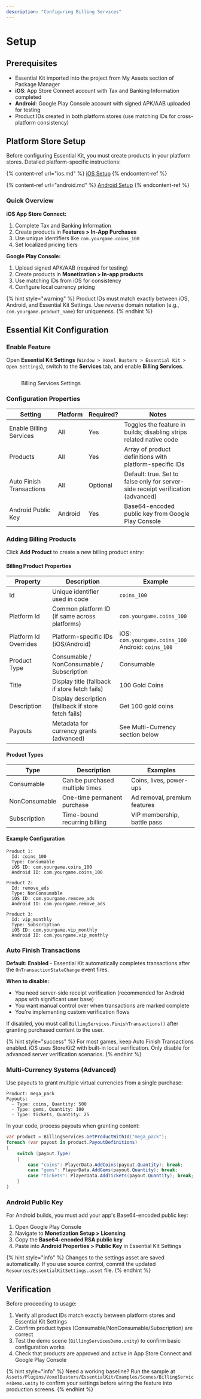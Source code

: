 ```yaml
---
description: "Configuring Billing Services"
---
```


# Setup

## Prerequisites
- Essential Kit imported into the project from My Assets section of Package Manager
- **iOS**: App Store Connect account with Tax and Banking Information completed
- **Android**: Google Play Console account with signed APK/AAB uploaded for testing
- Product IDs created in both platform stores (use matching IDs for cross-platform consistency)

## Platform Store Setup

Before configuring Essential Kit, you must create products in your platform stores. Detailed platform-specific instructions:

{% content-ref url="ios.md" %}
[iOS Setup](ios.md)
{% endcontent-ref %}

{% content-ref url="android.md" %}
[Android Setup](android.md)
{% endcontent-ref %}

### Quick Overview

**iOS App Store Connect:**
1. Complete Tax and Banking Information
2. Create products in **Features > In-App Purchases**
3. Use unique identifiers like `com.yourgame.coins_100`
4. Set localized pricing tiers

**Google Play Console:**
1. Upload signed APK/AAB (required for testing)
2. Create products in **Monetization > In-app products**
3. Use matching IDs from iOS for consistency
4. Configure local currency pricing

{% hint style="warning" %}
Product IDs must match exactly between iOS, Android, and Essential Kit Settings. Use reverse domain notation (e.g., `com.yourgame.product_name`) for uniqueness.
{% endhint %}

## Essential Kit Configuration

### Enable Feature

Open **Essential Kit Settings** (`Window > Voxel Busters > Essential Kit > Open Settings`), switch to the **Services** tab, and enable **Billing Services**.

<figure><img src="../../../.gitbook/assets/billing-services-settings.gif" alt=""><figcaption><p>Billing Services Settings</p></figcaption></figure>

### Configuration Properties

| Setting | Platform | Required? | Notes |
| --- | --- | --- | --- |
| Enable Billing Services | All | Yes | Toggles the feature in builds; disabling strips related native code |
| Products | All | Yes | Array of product definitions with platform-specific IDs |
| Auto Finish Transactions | All | Optional | Default: true. Set to false only for server-side receipt verification (advanced) |
| Android Public Key | Android | Yes | Base64-encoded public key from Google Play Console |

### Adding Billing Products

Click **Add Product** to create a new billing product entry:

#### Billing Product Properties

| Property | Description | Example |
| --- | --- | --- |
| Id | Unique identifier used in code | `coins_100` |
| Platform Id | Common platform ID (if same across platforms) | `com.yourgame.coins_100` |
| Platform Id Overrides | Platform-specific IDs (iOS/Android) | iOS: `com.yourgame.coins_100`<br>Android: `coins_100` |
| Product Type | Consumable / NonConsumable / Subscription | Consumable |
| Title | Display title (fallback if store fetch fails) | 100 Gold Coins |
| Description | Display description (fallback if store fetch fails) | Get 100 gold coins |
| Payouts | Metadata for currency grants (advanced) | See Multi-Currency section below |

#### Product Types

| Type | Description | Examples |
| --- | --- | --- |
| Consumable | Can be purchased multiple times | Coins, lives, power-ups |
| NonConsumable | One-time permanent purchase | Ad removal, premium features |
| Subscription | Time-bound recurring billing | VIP membership, battle pass |

#### Example Configuration

```
Product 1:
  Id: coins_100
  Type: Consumable
  iOS ID: com.yourgame.coins_100
  Android ID: com.yourgame.coins_100

Product 2:
  Id: remove_ads
  Type: NonConsumable
  iOS ID: com.yourgame.remove_ads
  Android ID: com.yourgame.remove_ads

Product 3:
  Id: vip_monthly
  Type: Subscription
  iOS ID: com.yourgame.vip_monthly
  Android ID: com.yourgame.vip_monthly
```

### Auto Finish Transactions

**Default: Enabled** - Essential Kit automatically completes transactions after the `OnTransactionStateChange` event fires.

**When to disable:**
- You need server-side receipt verification (recommended for Android apps with significant user base)
- You want manual control over when transactions are marked complete
- You're implementing custom verification flows

If disabled, you must call `BillingServices.FinishTransactions()` after granting purchased content to the user.

{% hint style="success" %}
For most games, keep Auto Finish Transactions enabled. iOS uses StoreKit2 with built-in local verification. Only disable for advanced server verification scenarios.
{% endhint %}

### Multi-Currency Systems (Advanced)

Use payouts to grant multiple virtual currencies from a single purchase:

```
Product: mega_pack
Payouts:
  - Type: coins, Quantity: 500
  - Type: gems, Quantity: 100
  - Type: tickets, Quantity: 25
```

In your code, process payouts when granting content:

```csharp
var product = BillingServices.GetProductWithId("mega_pack");
foreach (var payout in product.PayoutDefinitions)
{
    switch (payout.Type)
    {
        case "coins": PlayerData.AddCoins(payout.Quantity); break;
        case "gems": PlayerData.AddGems(payout.Quantity); break;
        case "tickets": PlayerData.AddTickets(payout.Quantity); break;
    }
}
```

### Android Public Key

For Android builds, you must add your app's Base64-encoded public key:

1. Open Google Play Console
2. Navigate to **Monetization Setup > Licensing**
3. Copy the **Base64-encoded RSA public key**
4. Paste into **Android Properties > Public Key** in Essential Kit Settings

{% hint style="info" %}
Changes to the settings asset are saved automatically. If you use source control, commit the updated `Resources/EssentialKitSettings.asset` file.
{% endhint %}

## Verification

Before proceeding to usage:

1. Verify all product IDs match exactly between platform stores and Essential Kit Settings
2. Confirm product types (Consumable/NonConsumable/Subscription) are correct
3. Test the demo scene (`BillingServicesDemo.unity`) to confirm basic configuration works
4. Check that products are approved and active in App Store Connect and Google Play Console

{% hint style="info" %}
Need a working baseline? Run the sample at `Assets/Plugins/VoxelBusters/EssentialKit/Examples/Scenes/BillingServicesDemo.unity` to confirm your settings before wiring the feature into production screens.
{% endhint %}
